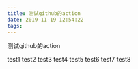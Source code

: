 ```yaml
---
title: 测试github的action
date: 2019-11-19 12:54:22
tags:
---
```


测试github的action


test1
test2
test3
test4
test5
test6
test7
test8
